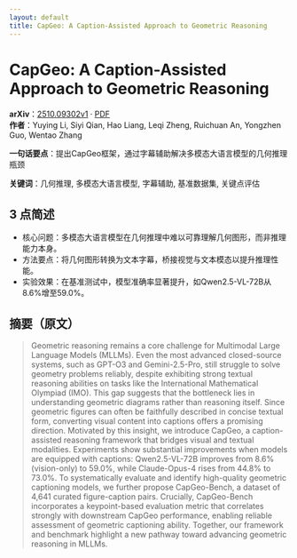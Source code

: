 ```yaml
---
layout: default
title: CapGeo: A Caption-Assisted Approach to Geometric Reasoning
---
```


# CapGeo: A Caption-Assisted Approach to Geometric Reasoning
**arXiv**：[2510.09302v1](https://arxiv.org/abs/2510.09302) · [PDF](https://arxiv.org/pdf/2510.09302.pdf)  
**作者**：Yuying Li, Siyi Qian, Hao Liang, Leqi Zheng, Ruichuan An, Yongzhen Guo, Wentao Zhang  

**一句话要点**：提出CapGeo框架，通过字幕辅助解决多模态大语言模型的几何推理瓶颈

**关键词**：几何推理, 多模态大语言模型, 字幕辅助, 基准数据集, 关键点评估

## 3 点简述
- 核心问题：多模态大语言模型在几何推理中难以可靠理解几何图形，而非推理能力本身。
- 方法要点：将几何图形转换为文本字幕，桥接视觉与文本模态以提升推理性能。
- 实验效果：在基准测试中，模型准确率显著提升，如Qwen2.5-VL-72B从8.6%增至59.0%。

## 摘要（原文）

> Geometric reasoning remains a core challenge for Multimodal Large Language
> Models (MLLMs). Even the most advanced closed-source systems, such as GPT-O3
> and Gemini-2.5-Pro, still struggle to solve geometry problems reliably, despite
> exhibiting strong textual reasoning abilities on tasks like the International
> Mathematical Olympiad (IMO). This gap suggests that the bottleneck lies in
> understanding geometric diagrams rather than reasoning itself. Since geometric
> figures can often be faithfully described in concise textual form, converting
> visual content into captions offers a promising direction. Motivated by this
> insight, we introduce CapGeo, a caption-assisted reasoning framework that
> bridges visual and textual modalities. Experiments show substantial
> improvements when models are equipped with captions: Qwen2.5-VL-72B improves
> from 8.6% (vision-only) to 59.0%, while Claude-Opus-4 rises from 44.8% to
> 73.0%. To systematically evaluate and identify high-quality geometric
> captioning models, we further propose CapGeo-Bench, a dataset of 4,641 curated
> figure-caption pairs. Crucially, CapGeo-Bench incorporates a keypoint-based
> evaluation metric that correlates strongly with downstream CapGeo performance,
> enabling reliable assessment of geometric captioning ability. Together, our
> framework and benchmark highlight a new pathway toward advancing geometric
> reasoning in MLLMs.


